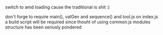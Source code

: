 switch to amd loading cause the traditional is shit :)

don't forge to require main(), valGen and sequence() and tool.js on index.js
a build script will be required since thouht of using common.js modules structure
has been seriusly pondered
